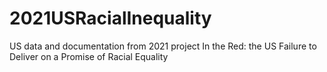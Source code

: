 # 2021USRacialInequality
US data and documentation from 2021 project In the Red: the US Failure to Deliver on a Promise of Racial Equality
